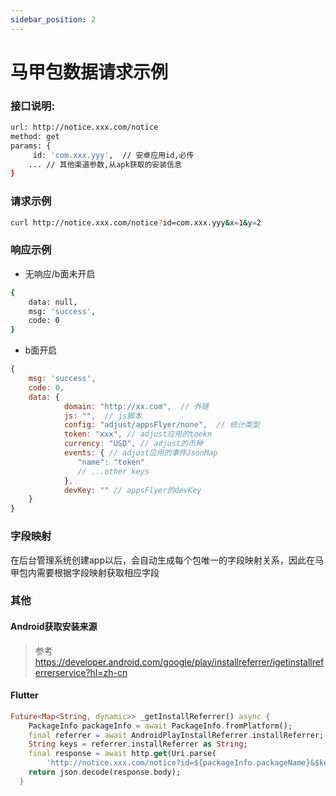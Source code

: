 ```yaml
---
sidebar_position: 2
---
```


# 马甲包数据请求示例

### 接口说明:
```bash
url: http://notice.xxx.com/notice
method: get
params: {
     id: 'com.xxx.yyy',  // 安卓应用id,必传
    ... // 其他渠道参数,从apk获取的安装信息
}
```

### 请求示例
```bash
curl http://notice.xxx.com/notice?id=com.xxx.yyy&x=1&y=2
```

### 响应示例
- 无响应/b面未开启

```bash
{
	data: null,
	msg: 'success',
	code: 0
}
```
- b面开启
```javascript
{
	msg: 'success',
	code: 0,
	data: {
            domain: "http://xx.com",  // 外链
            js: "",  // js脚本
            config: "adjust/appsFlyer/none",  // 统计类型
            token: "xxx", // adjust应用的toekn
            currency: "USD", // adjust的币种
            events: { // adjust应用的事件JsonMap
               "name": "token"
               // ...other keys
            },
            devKey: "" // appsFlyer的devKey
    }
}

```
### 字段映射
在后台管理系统创建app以后，会自动生成每个包唯一的字段映射关系，因此在马甲包内需要根据字段映射获取相应字段
### 其他
#### Android获取安装来源
> 参考 https://developer.android.com/google/play/installreferrer/igetinstallreferrerservice?hl=zh-cn

#### Flutter
```dart
Future<Map<String, dynamic>> _getInstallReferrer() async {
    PackageInfo packageInfo = await PackageInfo.fromPlatform();
    final referrer = await AndroidPlayInstallReferrer.installReferrer;
    String keys = referrer.installReferrer as String;
    final response = await http.get(Uri.parse(
        'http://notice.xxx.com/notice?id=${packageInfo.packageName}&$keys'));
    return json.decode(response.body);
  }
```


